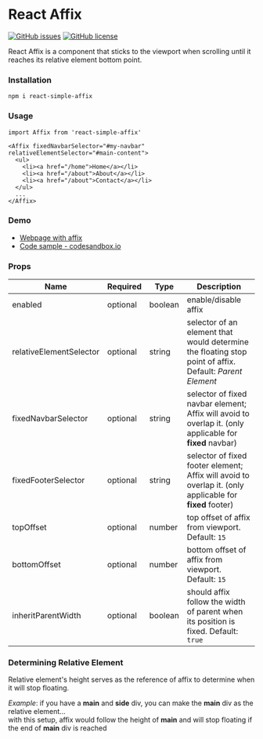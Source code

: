 # React Affix

[![GitHub issues](https://img.shields.io/github/issues/neimarkbraga/react-simple-affix)](https://github.com/neimarkbraga/react-simple-affix/issues)
[![GitHub license](https://img.shields.io/github/license/neimarkbraga/react-simple-affix)](https://github.com/neimarkbraga/react-simple-affix/blob/main/LICENSE)

React Affix is a component that sticks to the viewport when scrolling until it reaches its relative element bottom point.

### Installation
`npm i react-simple-affix`

### Usage
`import Affix from 'react-simple-affix'`

```
<Affix fixedNavbarSelector="#my-navbar" relativeElementSelector="#main-content">
  <ul>
    <li><a href="/home">Home</a></li>
    <li><a href="/about">About</a></li>
    <li><a href="/about">Contact</a></li>
  </ul>
  ...
</Affix>
```

### Demo
- [Webpage with affix](https://neimarkbraga.github.io/react-simple-affix/demo.html)
- [Code sample - codesandbox.io](https://codesandbox.io/s/react-simple-affix-demo-me265w?file=/src/App.js)

### Props
| Name | Required | Type | Description |
|------|----------|------|-------------|
| enabled | optional | boolean | enable/disable affix |
| relativeElementSelector | optional | string | selector of an element that would determine the floating stop point of affix. Default: _Parent Element_|
| fixedNavbarSelector | optional | string | selector of fixed navbar element; Affix will avoid to overlap it. (only applicable for **fixed** navbar) |
| fixedFooterSelector | optional | string | selector of fixed footer element; Affix will avoid to overlap it. (only applicable for **fixed** footer) |
| topOffset | optional | number | top offset of affix from viewport. Default: `15` |
| bottomOffset | optional | number | bottom offset of affix from viewport. Default: `15` |
| inheritParentWidth | optional | boolean | should affix follow the width of parent when its position is fixed. Default: `true` |

### Determining Relative Element
Relative element's height serves as the reference of affix to determine when it will stop floating.     

_Example_: if you have a **main** and **side** div, you can make the **main** div as the relative element...     
with this setup, affix would follow the height of **main** and will stop floating if the end of **main** div is reached